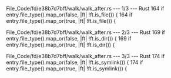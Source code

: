 File_Code/fd/e38b7d7bff/walk/walk_after.rs --- 1/3 --- Rust
164                     if entry.file_type().map_or(false, |ft| !ft.is_file()) {                                                                             164                     if entry.file_type().map_or(true, |ft| !ft.is_file()) {

File_Code/fd/e38b7d7bff/walk/walk_after.rs --- 2/3 --- Rust
169                     if entry.file_type().map_or(false, |ft| !ft.is_dir()) {                                                                              169                     if entry.file_type().map_or(true, |ft| !ft.is_dir()) {

File_Code/fd/e38b7d7bff/walk/walk_after.rs --- 3/3 --- Rust
174                     if entry.file_type().map_or(false, |ft| !ft.is_symlink()) {                                                                          174                     if entry.file_type().map_or(true, |ft| !ft.is_symlink()) {

